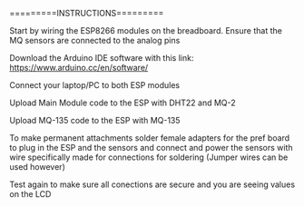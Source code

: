 =========INSTRUCTIONS=========

Start by wiring the ESP8266 modules on the breadboard. Ensure that the MQ sensors are connected to the analog pins

Download the Arduino IDE software with this link: https://www.arduino.cc/en/software/

Connect your laptop/PC to both ESP modules

Upload Main Module code to the ESP with DHT22 and MQ-2

Upload MQ-135 code to the ESP with MQ-135

To make permanent attachments solder female adapters for the pref board to plug in the ESP and the sensors and connect and power the sensors with wire specifically made for connections for soldering (Jumper wires can be used however)

Test again to make sure all conections are secure and you are seeing values on the LCD
